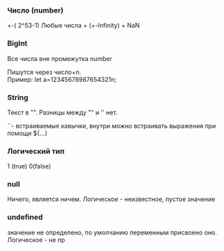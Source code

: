 ### Число (number)

+-( 2^53-1)
Любые числа +  (+-Infinity) + NaN 

### BigInt

Все числа вне промежутка number

Пишутся через число+n.  
	Пример:  let a=12345678987654321n;

### String

Текст в "".  Разницы между "" и '' нет.

``- встраиваемые кавычки, внутри можно встраивать выражения при помощи ${...} 


### Логический тип

1 (true) 0(false)

### null

Ничего, является ничем. Логическое - неизвестное, пустое значение


### undefined

значение не определено, по умолчанию переменным присвоено оно. Логическое - не пр